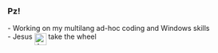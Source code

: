 ### Pz!

\- Working on my multilang ad-hoc coding and Windows skills  
\- Jesus <img src="https://github.gallerycdn.vsassets.io/extensions/github/copilot/1.78.9758/1679004388603/Microsoft.VisualStudio.Services.Icons.Default" alt="Jesus" width="24" align="middle"> take the wheel
<p align="right">
<br>
<!--<img src="http://www.hackthebox.eu/badge/image/223026">
<img align="right" src="https://github-readme-stats.vercel.app/api/top-langs/?username=gbyx3&theme=calm&layout=compact&hide_border=true" width=220>
<br>-->
</p>


